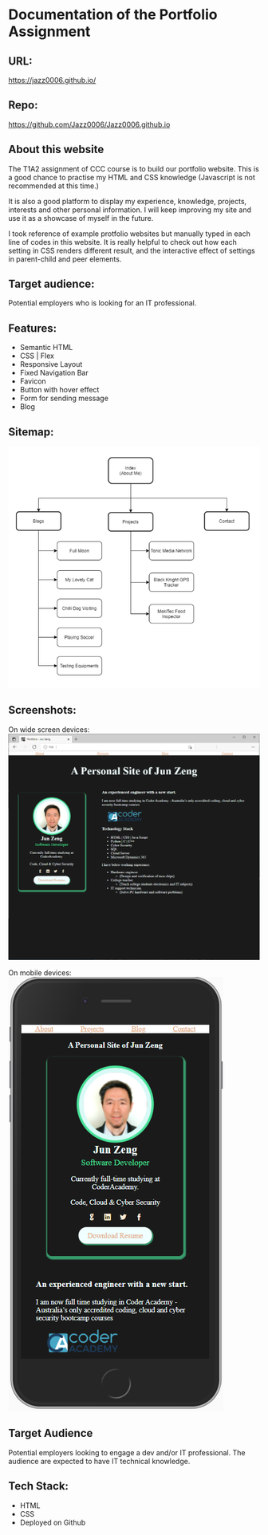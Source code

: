 # Documentation of the Portfolio Assignment

## URL:
https://jazz0006.github.io/

## Repo:
https://github.com/Jazz0006/Jazz0006.github.io

## About this website

The T1A2 assignment of CCC course is to build our portfolio website. This is a good chance to practise my HTML and CSS knowledge (Javascript is not recommended at this time.)

It is also a good platform to display my experience, knowledge, projects, interests and other personal information. I will keep improving my site and use it as a showcase of myself in the future.

I took reference of example protfolio websites but manually typed in each line of codes in this website. It is really helpful to check out how each setting in CSS renders different result, and the interactive effect of settings in parent-child and peer elements.  

## Target audience:

Potential employers who is looking for an IT professional.

## Features:

* Semantic HTML
* CSS | Flex
* Responsive Layout
* Fixed Navigation Bar
* Favicon
* Button with hover effect
* Form for sending message
* Blog

## Sitemap:
![Sitemap](./docs/Sitemap.png)

## Screenshots:
On wide screen devices:
![Index on Chrome](./docs/Index.png)

On mobile devices:
![Index on Mobile Device](./docs/Index-mobile.png)

## Target Audience
Potential employers looking to engage a dev and/or IT professional. The audience are expected to have IT technical knowledge.

## Tech Stack:
- HTML
- CSS
- Deployed on Github